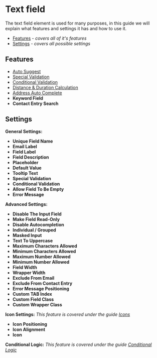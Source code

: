 # Text field

The text field element is used for many purposes, in this guide we will explain what features and settings it has and how to use it.

* [Features](#features) - _covers all of it's features_
* [Settings](#settings) - _covers all possible settings_


## Features

* [Auto Suggest](auto-suggest)
* [Special Validation](special-validation)
* [Conditional Validation](conditional-validation)
* [Distance & Duration Calculation](distance-duration-calculation)
* [Address Auto Complete](address-auto-complete)
* **Keyword Field**
* **Contact Entry Search**


## Settings

**General Settings:**
* **Unique Field Name**
* **Email Label**
* **Field Label**
* **Field Description**
* **Placeholder**
* **Default Value**
* **Tooltip Text**
* **Special Validation**
* **Conditional Validation**
* **Allow Field To Be Empty**
* **Error Message**

**Advanced Settings:**
* **Disable The Input Field**
* **Make Field Read-Only**
* **Disable Autocompletion**
* **Individual / Grouped**
* **Masked Input**
* **Text To Uppercase**
* **Maximum Characters Allowed**
* **Minimum Characters Allowed**
* **Maximum Number Allowed**
* **Minimum Number Allowed**
* **Field Width**
* **Wrapper Width**
* **Exclude From Email**
* **Exclude From Contact Entry**
* **Error Message Positioning**
* **Custom TAB Index**
* **Custom Field Class**
* **Custom Wrapper Class**

**Icon Settings:**
_This feature is covered under the guide [Icons](icons)_
* **Icon Positioning**
* **Icon Alignment**
* **Icon**

**Conditional Logic:**
_This feature is covered under the guide [Conditional Logic](conditional-logic)_